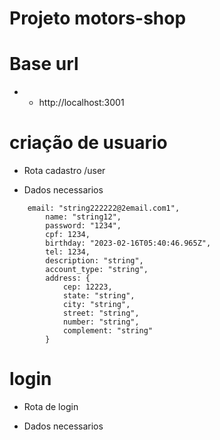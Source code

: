 # Projeto motors-shop

# Base url

- - http://localhost:3001

# criação de usuario

- Rota cadastro /user

- Dados necessarios

```
    email: "string222222@2email.com1",
        name: "string12",
        password: "1234",
        cpf: 1234,
        birthday: "2023-02-16T05:40:46.965Z",
        tel: 1234,
        description: "string",
        account_type: "string",
        address: {
            cep: 12223,
            state: "string",
            city: "string",
            street: "string",
            number: "string",
            complement: "string"
        }
```

# login

- Rota de login

- Dados necessarios

```

```
